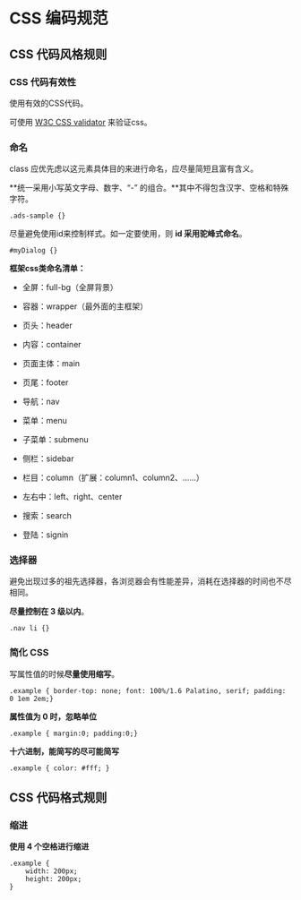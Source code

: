 # CSS 编码规范

## CSS 代码风格规则

### CSS 代码有效性

使用有效的CSS代码。

可使用 [W3C CSS validator](http://jigsaw.w3.org/css-validator/) 来验证css。

### 命名

class 应优先虑以这元素具体目的来进行命名，应尽量简短且富有含义。

**统一采用小写英文字母、数字、“-” 的组合。**其中不得包含汉字、空格和特殊字符。

```
.ads-sample {}
```

尽量避免使用id来控制样式。如一定要使用，则 **id 采用驼峰式命名**。

```
#myDialog {}
```

**框架css类命名清单：**

* 全屏：full-bg（全屏背景）

* 容器：wrapper（最外面的主框架）

* 页头：header

* 内容：container

* 页面主体：main

* 页尾：footer

* 导航：nav

* 菜单：menu

* 子菜单：submenu

* 侧栏：sidebar

* 栏目：column（扩展：column1、column2、……）

* 左右中：left、right、center

* 搜索：search

* 登陆：signin


### 选择器

避免出现过多的祖先选择器，各浏览器会有性能差异，消耗在选择器的时间也不尽相同。

**尽量控制在 3 级以内**。

```
.nav li {}
```

### 简化 CSS

写属性值的时候**尽量使用缩写**。

```
.example { border-top: none; font: 100%/1.6 Palatino, serif; padding: 0 1em 2em;}
```

**属性值为 0 时，忽略单位**

```
.example { margin:0; padding:0;}
```

**十六进制，能简写的尽可能简写**

```
.example { color: #fff; }
```

## CSS 代码格式规则

### 缩进

**使用 4 个空格进行缩进**

```
.example {
    width: 200px;
    height: 200px;
}
```

